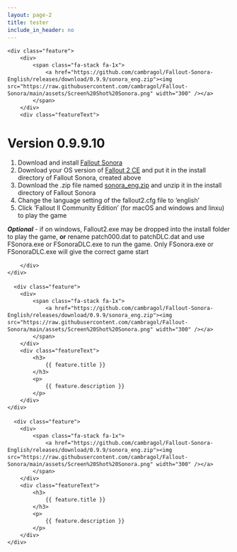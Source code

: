 ```yaml
---
layout: page-2
title: tester
include_in_header: no
---
```


<div class="features">

    <div class="feature">
        <div>
            <span class="fa-stack fa-1x">
                <a href="https://github.com/cambragol/Fallout-Sonora-English/releases/download/0.9.9/sonora_eng.zip"><img src="https://raw.githubusercontent.com/cambragol/Fallout-Sonora/main/assets/Screen%20Shot%20Sonora.png" width="300" /></a>
            </span>
        </div>
        <div class="featureText">
        
<h1 id="version-09910"><strong>Version 0.9.9.10</strong></h1>

<ol>
  <li>Download and install <a href="https://cloud.mail.ru/public/jsg1/HSrkfMyPB">Fallout Sonora</a></li>
  <li>Download your OS version of <a href="https://github.com/alexbatalov/fallout2-ce/releases/tag/v1.3.0">Fallout 2 CE</a> and put it in the install directory of Fallout Sonora, created above</li>
  <li>Download the .zip file named <a href="https://github.com/cambragol/Fallout-Sonora-English/releases/download/0.9.9/sonora_eng.zip">sonora_eng.zip</a> and unzip it in the install directory of Fallout Sonora</li>
  <li>Change the language setting of the fallout2.cfg file to ‘english’</li>
  <li>Click ‘Fallout II Community Edition’ (for macOS and windows and linxu) to play the game</li>
</ol>

<p><strong><em>Optional</em></strong> - if on windows, Fallout2.exe may be dropped into the install folder to play the game, <strong>or</strong> rename patch000.dat to patchDLC.dat and use FSonora.exe or FSonoraDLC.exe to run the game. Only FSonora.exe or FSonoraDLC.exe will give the correct game start
<br /></p>

        </div>
    </div>

      <div class="feature">
        <div>
            <span class="fa-stack fa-1x">
                <a href="https://github.com/cambragol/Fallout-Sonora-English/releases/download/0.9.9/sonora_eng.zip"><img src="https://raw.githubusercontent.com/cambragol/Fallout-Sonora/main/assets/Screen%20Shot%20Sonora.png" width="300" /></a>
            </span>
        </div>
        <div class="featureText">
            <h3>
                {{ feature.title }}
            </h3>
            <p>
                {{ feature.description }}
            </p>
        </div>
    </div>

      <div class="feature">
        <div>
            <span class="fa-stack fa-1x">
                <a href="https://github.com/cambragol/Fallout-Sonora-English/releases/download/0.9.9/sonora_eng.zip"><img src="https://raw.githubusercontent.com/cambragol/Fallout-Sonora/main/assets/Screen%20Shot%20Sonora.png" width="300" /></a>
            </span>
        </div>
        <div class="featureText">
            <h3>
                {{ feature.title }}
            </h3>
            <p>
                {{ feature.description }}
            </p>
        </div>
    </div>

</div>

